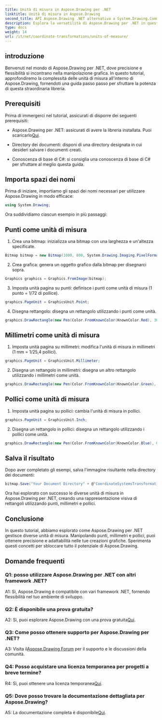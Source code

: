 ```yaml
---
title: Unità di misura in Aspose.Drawing per .NET
linktitle: Unità di misura in Aspose.Drawing
second_title: API Aspose.Drawing .NET alternativa a System.Drawing.Common
description: Esplora la versatilità di Aspose.Drawing per .NET in questo tutorial approfondito, padroneggiando le unità di misura per la grafica di precisione.
type: docs
weight: 14
url: /it/net/coordinate-transformations/units-of-measure/
---
```

## introduzione

Benvenuti nel mondo di Aspose.Drawing per .NET, dove precisione e flessibilità si incontrano nella manipolazione grafica. In questo tutorial, approfondiremo la complessità delle unità di misura all'interno di Aspose.Drawing, fornendoti una guida passo passo per sfruttare la potenza di questa straordinaria libreria.

## Prerequisiti

Prima di immergerci nel tutorial, assicurati di disporre dei seguenti prerequisiti:

-  Aspose.Drawing per .NET: assicurati di avere la libreria installata. Puoi scaricarlo[Qui](https://releases.aspose.com/drawing/net/).

- Directory dei documenti: disponi di una directory designata in cui desideri salvare i documenti creati.

- Conoscenza di base di C#: si consiglia una conoscenza di base di C# per sfruttare al meglio questa guida.

## Importa spazi dei nomi

Prima di iniziare, importiamo gli spazi dei nomi necessari per utilizzare Aspose.Drawing in modo efficace:

```csharp
using System.Drawing;
```

Ora suddividiamo ciascun esempio in più passaggi:

## Punti come unità di misura

1. Crea una bitmap: inizializza una bitmap con una larghezza e un'altezza specificate.

```csharp
Bitmap bitmap = new Bitmap(1000, 800, System.Drawing.Imaging.PixelFormat.Format32bppPArgb);
```

2. Crea grafica: genera un oggetto grafico dalla bitmap per disegnarci sopra.

```csharp
Graphics graphics = Graphics.FromImage(bitmap);
```

3. Imposta unità pagina su punti: definisce i punti come unità di misura (1 punto = 1/72 di pollice).

```csharp
graphics.PageUnit = GraphicsUnit.Point;
```

4. Disegna rettangolo: disegna un rettangolo utilizzando i punti come unità.

```csharp
graphics.DrawRectangle(new Pen(Color.FromKnownColor(KnownColor.Red), 36f), 72, 72, 72, 72);
```

## Millimetri come unità di misura

1. Imposta unità pagina su millimetri: modifica l'unità di misura in millimetri (1 mm = 1/25,4 pollici).

```csharp
graphics.PageUnit = GraphicsUnit.Millimeter;
```

2. Disegna un rettangolo in millimetri: disegna un altro rettangolo utilizzando i millimetri come unità.

```csharp
graphics.DrawRectangle(new Pen(Color.FromKnownColor(KnownColor.Green), 6.35f), 25.4f, 25.4f, 25.4f, 25.4f);
```

## Pollici come unità di misura

1. Imposta unità pagina su pollici: cambia l'unità di misura in pollici.

```csharp
graphics.PageUnit = GraphicsUnit.Inch;
```

2. Disegna un rettangolo in pollici: disegna un rettangolo utilizzando i pollici come unità.

```csharp
graphics.DrawRectangle(new Pen(Color.FromKnownColor(KnownColor.Blue), 0.125f), 1, 1, 1, 1);
```

## Salva il risultato

Dopo aver completato gli esempi, salva l'immagine risultante nella directory dei documenti:

```csharp
bitmap.Save("Your Document Directory" + @"CoordinateSystemsTransformations\UnitsOfMeasure_out.png");
```

Ora hai esplorato con successo le diverse unità di misura in Aspose.Drawing per .NET, creando una rappresentazione visiva di rettangoli utilizzando punti, millimetri e pollici.

## Conclusione

In questo tutorial, abbiamo esplorato come Aspose.Drawing per .NET gestisce diverse unità di misura. Manipolando punti, millimetri e pollici, puoi ottenere precisione e adattabilità nelle tue creazioni grafiche. Sperimenta questi concetti per sbloccare tutto il potenziale di Aspose.Drawing.

## Domande frequenti

### Q1: posso utilizzare Aspose.Drawing per .NET con altri framework .NET?

A1: Sì, Aspose.Drawing è compatibile con vari framework .NET, fornendo flessibilità nel tuo ambiente di sviluppo.

### Q2: È disponibile una prova gratuita?

 A2: Sì, puoi esplorare Aspose.Drawing con una prova gratuita[Qui](https://releases.aspose.com/).

### Q3: Come posso ottenere supporto per Aspose.Drawing per .NET?

 A3: Visita il[Aspose.Drawing Forum](https://forum.aspose.com/c/diagram/17) per il supporto e le discussioni della comunità.

### Q4: Posso acquistare una licenza temporanea per progetti a breve termine?

 R4: Sì, puoi ottenere una licenza temporanea[Qui](https://purchase.aspose.com/temporary-license/).

### Q5: Dove posso trovare la documentazione dettagliata per Aspose.Drawing?

 A5: La documentazione completa è disponibile[Qui](https://reference.aspose.com/drawing/net/).